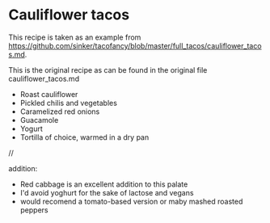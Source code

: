 # Cauliflower tacos

This recipe is taken as an example from https://github.com/sinker/tacofancy/blob/master/full_tacos/cauliflower_tacos.md.

This is the original recipe as can be found in the original file 
cauliflower_tacos.md

- Roast cauliflower
- Pickled chilis and vegetables
- Caramelized red onions
- Guacamole
- Yogurt
- Tortilla of choice, warmed in a dry pan

//

addition:
- Red cabbage is an excellent addition to this palate
- I'd avoid yoghurt for the sake of lactose and vegans
- would recomend a tomato-based version or maby mashed roasted peppers
